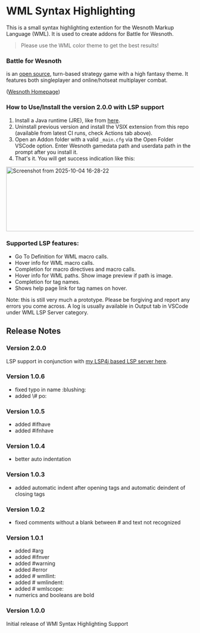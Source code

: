 # WML Syntax Highlighting

This is a small syntax highlighting extention for the Wesnoth Markup Language (WML). It is used to create addons for Battle for Wesnoth.

> Please use the WML color theme to get the best results!

### Battle for Wesnoth 
is an [open source](https://opensource.org/faq#osd), turn-based strategy game with a high fantasy theme. It features both singleplayer and online/hotseat multiplayer combat. 

([Wesnoth Homepage](https://www.wesnoth.org/))

### How to Use/Install the version 2.0.0 with LSP support
1. Install a Java runtime (JRE), like from [here](https://adoptium.net/temurin/releases/).
2. Uninstall previous version and install the VSIX extension from this repo (available from latest CI runs, check Actions tab above).
3. Open an Addon folder with a valid `_main.cfg` via the Open Folder VSCode option. Enter Wesnoth gamedata path and userdata path in the prompt after you install it.
4. That's it. You will get success indication like this:

<img width="588" height="173" alt="Screenshot from 2025-10-04 16-28-22" src="https://github.com/user-attachments/assets/7a10375b-0471-46e2-bab5-3810327d75ef" />

### Supported LSP features:
* Go To Definition for WML macro calls.
* Hover info for WML macro calls.
* Completion for macro directives and macro calls.
* Hover info for WML paths. Show image preview if path is image.
* Completion for tag names.
* Shows help page link for tag names on hover.

Note: this is still very much a prototype. Please be forgiving and report any errors you come across. A log is usually available in Output tab in VSCode under WML LSP Server category.

## Release Notes

### Version 2.0.0
LSP support in conjunction with [my LSP4j based LSP server here](https://github.com/babaissarkar/wml-parser-lsp).

### Version 1.0.6

+ fixed typo in name :blushing:
+ added \\# po:

### Version 1.0.5

+ added \#ifhave
+ added \#ifnhave

### Version 1.0.4

+ better auto indentation


### Version 1.0.3

+ added automatic indent after opening tags and automatic deindent of closing tags

### Version 1.0.2

+ fixed comments without a blank between \# and text not recognized 

### Version 1.0.1

+ added \#arg
+ added \#ifnver
+ added \#warning
+ added \#error
+ added \# wmllint:
+ added \# wmlindent:
+ added \# wmlscope:
+ numerics and booleans are bold

### Version 1.0.0

Initial release of WMl Syntax Highlighting Support
